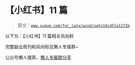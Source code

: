 # 【小红书】11 篇

> 原文：[`www.yuque.com/for_lazy/wind/swtn14cd5le1172m`](https://www.yuque.com/for_lazy/wind/swtn14cd5le1172m)

以下为：【小红书】11 篇相关风向标

完整副业周刊和风向标见懒人专属群~

公众号懒人搜索，[懒人专属群分享](https://lazybook.fun/#/blog/group)